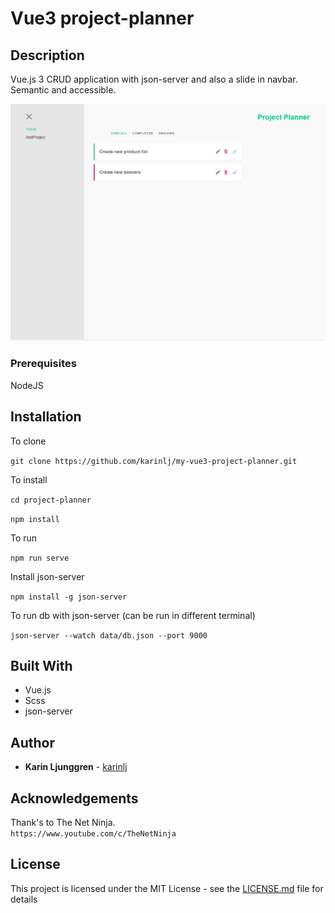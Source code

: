 # Vue3 project-planner

## Description

Vue.js 3 CRUD application with json-server and also a slide in navbar. Semantic and accessible.

![Screenshot](/src/assets/screenshot.jpg?raw=true "Screenshot")

### Prerequisites

NodeJS

## Installation

To clone

`git clone https://github.com/karinlj/my-vue3-project-planner.git`

To install

`cd project-planner`

`npm install`

To run

`npm run serve`

Install json-server

`npm install -g json-server`

To run db with json-server (can be run in different terminal)

`json-server --watch data/db.json --port 9000`

## Built With

- Vue.js
- Scss
- json-server

## Author

- **Karin Ljunggren** - [karinlj](https://github.com/karinlj)

## Acknowledgements

Thank's to The Net Ninja.  
`https://www.youtube.com/c/TheNetNinja`

## License

This project is licensed under the MIT License - see the [LICENSE.md](LICENSE.md) file for details

```

```
